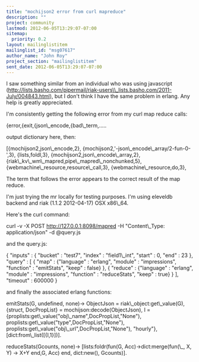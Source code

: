 ```yaml
---
title: "mochijson2 error from curl mapreduce"
description: ""
project: community
lastmod: 2012-06-05T13:29:07-07:00
sitemap:
  priority: 0.2
layout: mailinglistitem
mailinglist_id: "msg07617"
author_name: "John Roy"
project_section: "mailinglistitem"
sent_date: 2012-06-05T13:29:07-07:00
---
```



I saw something similar from an individual who was using javascript 
(http://lists.basho.com/pipermail/riak-users\\_lists.basho.com/2011-July/004843.html),
 but I don't think I have the same problem in erlang. Any help is greatly 
appreciated.

I'm consistently getting the following error from my curl map reduce calls:

{error,{exit,{json\\_encode,{bad\\_term,…..

output dictionary here, then:

 [{mochijson2,json\\_encode,2},
 {mochijson2,'-json\\_encode\\_array/2-fun-0-',3},
 {lists,foldl,3},
 {mochijson2,json\\_encode\\_array,2},
 {riak\\_kv\\_wm\\_mapred,pipe\\_mapred\\_nonchunked,5},
 {webmachine\\_resource,resource\\_call,3},
 {webmachine\\_resource,do,3},

The term that follows the error appears to the correct result of the map reduce.

I'm just trying the mr locally for testing purposes. I'm using eleveldb 
backend and riak (1.1.2 2012-04-17) OSX x86\\_64.

Here's the curl command:

curl -v -X POST http://127.0.0.1:8098/mapred -H "Content\\_Type: 
application/json" -d @query.js

and the query.js:

{
 "inputs" : {
 "bucket" : "test7",
 "index" : "field1\\_int",
 "start" : 0,
 "end" : 23
 },
 "query" : [
 { "map" : {"language" : "erlang", "module" : "impressions", "function" 
: "emitStats", "keep" : false} },
 { "reduce" : {"language" : "erlang", "module" : "impressions", 
"function" : "reduceStats", "keep" : true} }
 ],
 "timeout" : 600000
}

and finally the associated erlang functions:

emitStats(G, undefined, none)-&gt;
 ObjectJson = riak\\_object:get\\_value(G),
 {struct, DocPropList} = mochijson:decode(ObjectJson),
 I = {proplists:get\\_value("obj\\_name",DocPropList,"None"),
 proplists:get\\_value("type",DocPropList,"None"),
 proplists:get\\_value("obj\\_url",DocPropList,"None"),
 "hourly"},
 [dict:from\\_list([{I,1}])].

reduceStats(Gcounts, none)-&gt;
 [lists:foldr(fun(G, Acc)-&gt;dict:merge(fun(\\_, X, Y) -&gt; X+Y end,G, Acc) end,
 dict:new(),
 Gcounts)].
